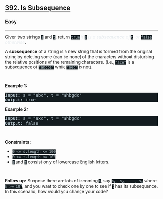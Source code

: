 <h2><a href="https://leetcode.com/problems/is-subsequence/">392. Is Subsequence</a></h2><h3>Easy</h3><hr><div style="border-color: rgb(91, 119, 134) !important;"><p style="border-color: rgb(91, 119, 134) !important;">Given two strings <code style="background-color: rgb(20, 28, 32) !important; color: rgb(183, 198, 205) !important; border-color: rgb(84, 109, 121) !important;">s</code> and <code style="background-color: rgb(20, 28, 32) !important; color: rgb(183, 198, 205) !important; border-color: rgb(84, 109, 121) !important;">t</code>, return <code style="background-color: rgb(20, 28, 32) !important; color: rgb(183, 198, 205) !important; border-color: rgb(84, 109, 121) !important;">true</code><em style="color: rgb(234, 238, 241) !important; border-color: rgb(91, 119, 134) !important;"> if </em><code style="background-color: rgb(20, 28, 32) !important; color: rgb(183, 198, 205) !important; border-color: rgb(84, 109, 121) !important;">s</code><em style="color: rgb(234, 238, 241) !important; border-color: rgb(91, 119, 134) !important;"> is a <strong style="border-color: rgb(91, 119, 134) !important;">subsequence</strong> of </em><code style="background-color: rgb(20, 28, 32) !important; color: rgb(183, 198, 205) !important; border-color: rgb(84, 109, 121) !important;">t</code><em style="color: rgb(234, 238, 241) !important; border-color: rgb(91, 119, 134) !important;">, or </em><code style="background-color: rgb(20, 28, 32) !important; color: rgb(183, 198, 205) !important; border-color: rgb(84, 109, 121) !important;">false</code><em style="color: rgb(234, 238, 241) !important; border-color: rgb(91, 119, 134) !important;"> otherwise</em>.</p>

<p style="border-color: rgb(91, 119, 134) !important;">A <strong style="border-color: rgb(91, 119, 134) !important;">subsequence</strong> of a string is a new string that is formed from the original string by deleting some (can be none) of the characters without disturbing the relative positions of the remaining characters. (i.e., <code style="background-color: rgb(20, 28, 32) !important; color: rgb(183, 198, 205) !important; border-color: rgb(84, 109, 121) !important;">"ace"</code> is a subsequence of <code style="background-color: rgb(20, 28, 32) !important; color: rgb(183, 198, 205) !important; border-color: rgb(84, 109, 121) !important;">"<u style="border-color: rgb(84, 109, 121) !important;">a</u>b<u style="border-color: rgb(84, 109, 121) !important;">c</u>d<u style="border-color: rgb(84, 109, 121) !important;">e</u>"</code> while <code style="background-color: rgb(20, 28, 32) !important; color: rgb(183, 198, 205) !important; border-color: rgb(84, 109, 121) !important;">"aec"</code> is not).</p>

<p style="border-color: rgb(91, 119, 134) !important;">&nbsp;</p>
<p style="border-color: rgb(91, 119, 134) !important;"><strong class="example" style="border-color: rgb(91, 119, 134) !important;">Example 1:</strong></p>
<pre style="background-color: rgb(20, 28, 32) !important; color: rgb(183, 198, 206) !important; border-color: rgb(83, 109, 122) !important;"><strong style="border-color: rgb(83, 109, 122) !important;">Input:</strong> s = "abc", t = "ahbgdc"
<strong style="border-color: rgb(83, 109, 122) !important;">Output:</strong> true
</pre><p style="border-color: rgb(91, 119, 134) !important;"><strong class="example" style="border-color: rgb(91, 119, 134) !important;">Example 2:</strong></p>
<pre style="background-color: rgb(20, 28, 32) !important; color: rgb(183, 198, 206) !important; border-color: rgb(83, 109, 122) !important;"><strong style="border-color: rgb(83, 109, 122) !important;">Input:</strong> s = "axc", t = "ahbgdc"
<strong style="border-color: rgb(83, 109, 122) !important;">Output:</strong> false
</pre>
<p style="border-color: rgb(91, 119, 134) !important;">&nbsp;</p>
<p style="border-color: rgb(91, 119, 134) !important;"><strong style="border-color: rgb(91, 119, 134) !important;">Constraints:</strong></p>

<ul style="border-color: rgb(91, 119, 134) !important;">
	<li style="border-color: rgb(91, 119, 134) !important;"><code style="background-color: rgb(20, 28, 32) !important; color: rgb(183, 198, 205) !important; border-color: rgb(84, 109, 121) !important;">0 &lt;= s.length &lt;= 100</code></li>
	<li style="border-color: rgb(91, 119, 134) !important;"><code style="background-color: rgb(20, 28, 32) !important; color: rgb(183, 198, 205) !important; border-color: rgb(84, 109, 121) !important;">0 &lt;= t.length &lt;= 10<sup style="border-color: rgb(84, 109, 121) !important;">4</sup></code></li>
	<li style="border-color: rgb(91, 119, 134) !important;"><code style="background-color: rgb(20, 28, 32) !important; color: rgb(183, 198, 205) !important; border-color: rgb(84, 109, 121) !important;">s</code> and <code style="background-color: rgb(20, 28, 32) !important; color: rgb(183, 198, 205) !important; border-color: rgb(84, 109, 121) !important;">t</code> consist only of lowercase English letters.</li>
</ul>

<p style="border-color: rgb(91, 119, 134) !important;">&nbsp;</p>
<strong style="border-color: rgb(91, 119, 134) !important;">Follow up:</strong> Suppose there are lots of incoming <code style="background-color: rgb(20, 28, 32) !important; color: rgb(183, 198, 205) !important; border-color: rgb(84, 109, 121) !important;">s</code>, say <code style="background-color: rgb(20, 28, 32) !important; color: rgb(183, 198, 205) !important; border-color: rgb(84, 109, 121) !important;">s<sub style="border-color: rgb(84, 109, 121) !important;">1</sub>, s<sub style="border-color: rgb(84, 109, 121) !important;">2</sub>, ..., s<sub style="border-color: rgb(84, 109, 121) !important;">k</sub></code> where <code style="background-color: rgb(20, 28, 32) !important; color: rgb(183, 198, 205) !important; border-color: rgb(84, 109, 121) !important;">k &gt;= 10<sup style="border-color: rgb(84, 109, 121) !important;">9</sup></code>, and you want to check one by one to see if <code style="background-color: rgb(20, 28, 32) !important; color: rgb(183, 198, 205) !important; border-color: rgb(84, 109, 121) !important;">t</code> has its subsequence. In this scenario, how would you change your code?</div>